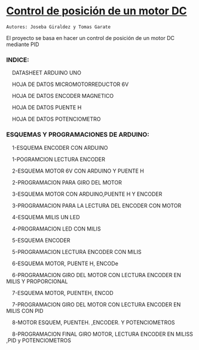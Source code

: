 # [Control de posición de un motor DC]()
    Autores: Joseba Giraldez y Tomas Garate
El proyecto se basa en hacer un control de posición de un motor DC mediante PID
 
### INDICE:  </p>
&nbsp;&nbsp;&nbsp;&nbsp;DATASHEET  ARDUINO UNO </p> 
&nbsp;&nbsp;&nbsp;&nbsp;HOJA DE DATOS  MICROMOTORREDUCTOR 6V </p>
&nbsp;&nbsp;&nbsp;&nbsp;HOJA DE DATOS  ENCODER MAGNETICO </p>
&nbsp;&nbsp;&nbsp;&nbsp;HOJA DE DATOS  PUENTE H </p>
&nbsp;&nbsp;&nbsp;&nbsp;HOJA DE DATOS  POTENCIOMETRO </p>
### ESQUEMAS Y PROGRAMACIONES DE ARDUINO:
&nbsp;&nbsp;&nbsp;&nbsp;1-ESQUEMA  ENCODER CON ARDUINO </p>
&nbsp;&nbsp;&nbsp;&nbsp;1-POGRAMCION LECTURA ENCODER </p>
&nbsp;&nbsp;&nbsp;&nbsp;2-ESQUEMA MOTOR 6V CON ARDUINO Y PUENTE H </p> 
&nbsp;&nbsp;&nbsp;&nbsp;2-PROGRAMACION PARA GIRO DEL MOTOR </p>
&nbsp;&nbsp;&nbsp;&nbsp;3-ESQUEMA MOTOR CON ARDUINO,PUENTE H  Y ENCODER </p>
&nbsp;&nbsp;&nbsp;&nbsp;3-PROGRAMACION PARA LA LECTURA DEL ENCODER CON MOTOR </p>
&nbsp;&nbsp;&nbsp;&nbsp;4-ESQUEMA MILIS  UN LED </p>
&nbsp;&nbsp;&nbsp;&nbsp;4-PROGRAMACION LED CON MILIS </p>
&nbsp;&nbsp;&nbsp;&nbsp;5-ESQUEMA ENCODER </p>
&nbsp;&nbsp;&nbsp;&nbsp;5-PROGRAMACION LECTURA ENCODER CON MILIS </p>
&nbsp;&nbsp;&nbsp;&nbsp;6-ESQUEMA MOTOR, PUENTE H,  ENCODe </p>
&nbsp;&nbsp;&nbsp;&nbsp;6-PROGRAMACION GIRO DEL MOTOR CON LECTURA ENCODER EN MILIS Y PROPORCIONAL </p>
&nbsp;&nbsp;&nbsp;&nbsp;7-ESQUEMA MOTOR,  PUENTEH, ENCOD </p>
&nbsp;&nbsp;&nbsp;&nbsp;7-PROGRAMACION GIRO DEL MOTOR CON LECTURA ENCODER EN MILIS  CON PID </p>
&nbsp;&nbsp;&nbsp;&nbsp;8-MOTOR ESQUEM, PUENTEH. ,ENCODER.  Y  POTENCIOMETROS </p>
&nbsp;&nbsp;&nbsp;&nbsp;8-PROGRAMACION FINAL GIRO MOTOR, LECTURA ENCODER EN MILISS ,PID y POTENCIOMETROS </p>
